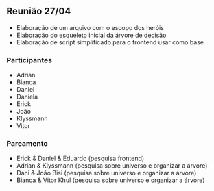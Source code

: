## Reunião 27/04

- Elaboração de um arquivo com o escopo dos heróis
- Elaboração do esqueleto inicial da árvore de decisão
- Elaboração de script simplificado para o frontend usar como base


### Participantes
- Adrian
- Bianca
- Daniel
- Daniela
- Erick
- João
- Klyssmann
- Vitor


### Pareamento
- Erick & Daniel & Eduardo (pesquisa frontend)
- Adrian & Klyssmann (pesquisa sobre universo e organizar a árvore)
- Dani & João Bisi (pesquisa sobre universo e organizar a árvore)
- Bianca & Vitor Khul (pesquisa sobre universo e organizar a árvore)